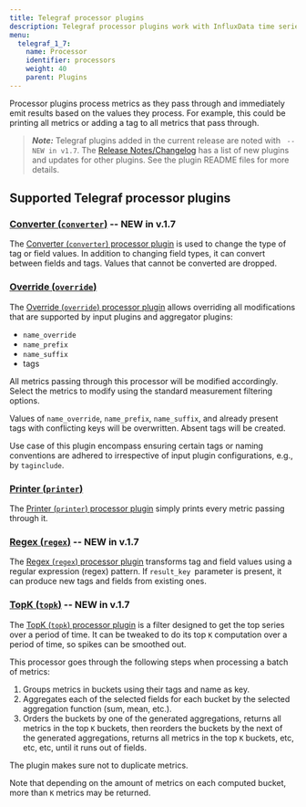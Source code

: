 ```yaml
---
title: Telegraf processor plugins
description: Telegraf processor plugins work with InfluxData time series platform to process metrics and emit results based on the values processed.
menu:
  telegraf_1_7:
    name: Processor
    identifier: processors
    weight: 40
    parent: Plugins
---
```


Processor plugins process metrics as they pass through and immediately emit results based on the values they process. For example, this could be printing all metrics or adding a tag to all metrics that pass through.

> ***Note:*** Telegraf plugins added in the current release are noted with ` -- NEW in v1.7`.
>The [Release Notes/Changelog](/telegraf/v1.7/about_the_project/release-notes-changelog) has a list of new plugins and updates for other plugins. See the plugin README files for more details.


## Supported Telegraf processor plugins


### [Converter (`converter`)](https://github.com/influxdata/telegraf/tree/release-1.7/plugins/processors/converter) -- NEW in v.1.7

The [Converter (`converter`) processor plugin](https://github.com/influxdata/telegraf/tree/release-1.7/plugins/processors/converter) is used to change the type of tag or field values. In addition to changing field types, it can convert between fields and tags. Values that cannot be converted are dropped.

### [Override (`override`)](https://github.com/influxdata/telegraf/tree/release-1.7/plugins/processors/override)

The [Override (`override`) processor plugin](https://github.com/influxdata/telegraf/tree/release-1.7/plugins/processors/override) allows overriding all modifications that are supported by input plugins and aggregator plugins:

* `name_override`
* `name_prefix`
* `name_suffix`
* tags

All metrics passing through this processor will be modified accordingly. Select the metrics to modify using the standard measurement filtering options.

Values of `name_override`, `name_prefix`, `name_suffix`, and already present tags with conflicting keys will be overwritten. Absent tags will be created.

Use case of this plugin encompass ensuring certain tags or naming conventions are adhered to irrespective of input plugin configurations, e.g., by `taginclude`.

### [Printer (`printer`)](https://github.com/influxdata/telegraf/tree/release-1.4/plugins/processors/printer)

The [Printer (`printer`) processor plugin](https://github.com/influxdata/telegraf/tree/release-1.4/plugins/processors/printer) simply prints every metric passing through it.

### [Regex (`regex`)](https://github.com/influxdata/telegraf/tree/release-1.7/plugins/processors/regex) -- NEW in v.1.7

The [Regex (`regex`) processor plugin](https://github.com/influxdata/telegraf/tree/release-1.7/plugins/processors/regex) transforms tag and field values using a regular expression (regex) pattern. If `result_key `parameter is present, it can produce new tags and fields from existing ones.

### [TopK (`topk`)](https://github.com/influxdata/telegraf/tree/release-1.7/plugins/processors/topk) -- NEW in v.1.7

The [TopK (`topk`) processor plugin](https://github.com/influxdata/telegraf/tree/release-1.7/plugins/processors/topk) is a filter designed to get the top series over a period of time. It can be tweaked to do its top `K` computation over a period of time, so spikes can be smoothed out.

This processor goes through the following steps when processing a batch of metrics:

1. Groups metrics in buckets using their tags and name as key.
2. Aggregates each of the selected fields for each bucket by the selected aggregation function (sum, mean, etc.).
3. Orders the buckets by one of the generated aggregations, returns all metrics in the top `K` buckets, then reorders the buckets by the next of the generated aggregations, returns all metrics in the top `K` buckets, etc, etc, etc, until it runs out of fields.

The plugin makes sure not to duplicate metrics.

Note that depending on the amount of metrics on each computed bucket, more than `K` metrics may be returned.
